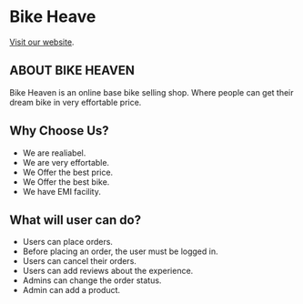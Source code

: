 # Bike Heave

[Visit our website](https://bike-heaven.web.app/dashboard).

## ABOUT BIKE HEAVEN
Bike Heaven is an online base bike selling shop. Where people can get their dream bike in very effortable price. 

## Why Choose Us?
* We are realiabel.
* We are very effortable.
* We Offer the best price.
* We Offer the best bike.
* We have EMI facility.

## What will user can do?
* Users can place orders.
* Before placing an order, the user must be logged in.
* Users can cancel their orders.
* Users can add reviews about the experience.
* Admins can change the order status.
* Admin can add a product.
